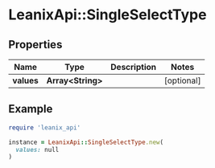 # LeanixApi::SingleSelectType

## Properties

| Name | Type | Description | Notes |
| ---- | ---- | ----------- | ----- |
| **values** | **Array&lt;String&gt;** |  | [optional] |

## Example

```ruby
require 'leanix_api'

instance = LeanixApi::SingleSelectType.new(
  values: null
)
```

